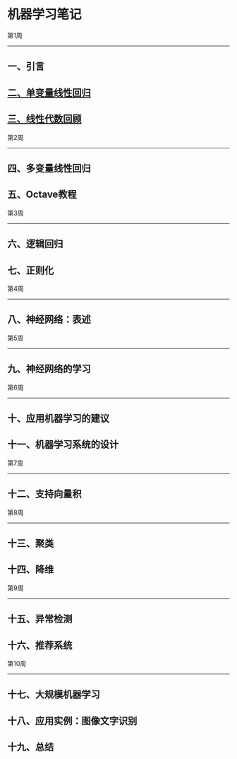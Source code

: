 # 机器学习笔记

第1周
****
## 一、引言
## [二、单变量线性回归](./week01_02.html)
## [三、线性代数回顾](./week01_03.html)

第2周
****
## 四、多变量线性回归
## 五、Octave教程

第3周
****
## 六、逻辑回归
## 七、正则化

第4周
****
## 八、神经网络：表述

第5周
****
## 九、神经网络的学习


第6周
****
## 十、应用机器学习的建议
## 十一、机器学习系统的设计

第7周
****
## 十二、支持向量积

第8周
****
## 十三、聚类
## 十四、降维

第9周
****
## 十五、异常检测
## 十六、推荐系统


第10周
****
## 十七、大规模机器学习
## 十八、应用实例：图像文字识别
## 十九、总结
